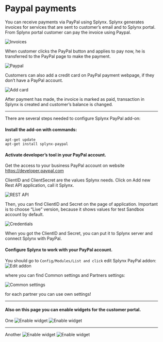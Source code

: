 Paypal payments
==========

You can receive payments via PayPal using Splynx. Splynx generates invoices for services that are sent to customer’s email and to Splynx portal. From Splynx portal customer can pay the invoice using Paypal.

![Invoices](invoices.png)

When customer clicks the PayPal button and applies to pay now, he is transferred to the PayPal page to make the payment.

![Paypal](paypal_com.png)

Customers can also add a credit card on PayPal payment webpage, if they don’t have a PayPal account.

![Add card](add_card.png)


After payment has made, the invoice is marked as paid, transaction in Splynx is created and customer’s balance is changed.


---
There are several steps needed to configure Splynx PayPal add-on:

#### Install the add-on with commands:
```
apt-get update
apt-get install splynx-paypal
```
#### Activate developer’s tool in your PayPal account.
Get the access to your business PayPal account on website https://developer.paypal.com

ClientID and ClientSecret are the values Splynx needs. Click on Add new Rest API application, call it Splynx.

![REST API](rest_api.png)


Then, you can find ClientID and Secret on the page of application. Important is to choose “Live” version, because it shows values for test Sandbox account by default.

![Credentials](credentials.png)

When you got the ClientID and Secret, you can put it to Splynx server and connect Splynx with PayPal.

#### Configure Splynx to work with your PayPal account.

You should go to `Config/Modules/List and click` edit Splynx PayPal addon:
![Edit addon](edit_addon.png)

where you can find Common settings and Partners settings:

![Common settings](in_production.png)

for each partner you can use own settings!

---
#### Also on this page you can enable widgets for the customer portal.

One
![Enable widget](widget1_enable.png)
![Enable widget](widget1.png)

---
Another
![Enable widget](widget2_enable.png)
![Enable widget](widget2.png)
